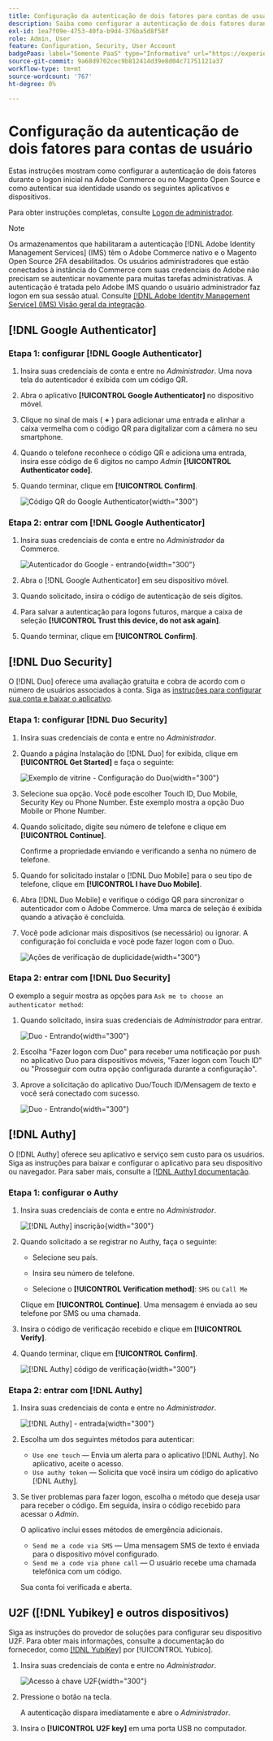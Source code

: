 ```yaml
---
title: Configuração da autenticação de dois fatores para contas de usuário
description: Saiba como configurar a autenticação de dois fatores durante o logon inicial do Administrador e autenticar sua identidade usando um aplicativo de dispositivo compatível.
exl-id: 1ea7f09e-4753-40fa-b9d4-376ba5d8f58f
role: Admin, User
feature: Configuration, Security, User Account
badgePaas: label="Somente PaaS" type="Informative" url="https://experienceleague.adobe.com/pt-br/docs/commerce/user-guides/product-solutions" tooltip="Aplica-se somente a projetos do Adobe Commerce na nuvem (infraestrutura do PaaS gerenciada pela Adobe) e a projetos locais."
source-git-commit: 9a68d9702cec9b812414d39e8d04c71751121a37
workflow-type: tm+mt
source-wordcount: '767'
ht-degree: 0%

---
```


# Configuração da autenticação de dois fatores para contas de usuário

Estas instruções mostram como configurar a autenticação de dois fatores durante o logon inicial na Adobe Commerce ou no Magento Open Source e como autenticar sua identidade usando os seguintes aplicativos e dispositivos.

Para obter instruções completas, consulte [Logon de administrador](../getting-started/admin-signin.md).

>[!NOTE]
>
>Os armazenamentos que habilitaram a autenticação [!DNL Adobe Identity Management Services] (IMS) têm o Adobe Commerce nativo e o Magento Open Source 2FA desabilitados. Os usuários administradores que estão conectados à instância do Commerce com suas credenciais do Adobe não precisam se autenticar novamente para muitas tarefas administrativas. A autenticação é tratada pelo Adobe IMS quando o usuário administrador faz logon em sua sessão atual. Consulte [[!DNL Adobe Identity Management Service] (IMS) Visão geral da integração](../getting-started/adobe-ims-integration-overview.md).

## [!DNL Google Authenticator]

### Etapa 1: configurar [!DNL Google Authenticator]

1. Insira suas credenciais de conta e entre no _Administrador_. Uma nova tela do autenticador é exibida com um código QR.

1. Abra o aplicativo **[!UICONTROL Google Authenticator]** no dispositivo móvel.

1. Clique no sinal de mais ( **+** ) para adicionar uma entrada e alinhar a caixa vermelha com o código QR para digitalizar com a câmera no seu smartphone.

1. Quando o telefone reconhece o código QR e adiciona uma entrada, insira esse código de 6 dígitos no campo _Admin_ **[!UICONTROL Authenticator code]**.

1. Quando terminar, clique em **[!UICONTROL Confirm]**.

   ![Código QR do Google Authenticator](./assets/storefront-2fa-google-qrcode.png){width="300"}

### Etapa 2: entrar com [!DNL Google Authenticator]

1. Insira suas credenciais de conta e entre no _Administrador_ da Commerce.

   ![Autenticador do Google - entrando](./assets/storefront-2fa-google-code.png){width="300"}

1. Abra o [!DNL Google Authenticator] em seu dispositivo móvel.

1. Quando solicitado, insira o código de autenticação de seis dígitos.

1. Para salvar a autenticação para logons futuros, marque a caixa de seleção **[!UICONTROL Trust this device, do not ask again]**.

1. Quando terminar, clique em **[!UICONTROL Confirm]**.

## [!DNL Duo Security]

O [!DNL Duo] oferece uma avaliação gratuita e cobra de acordo com o número de usuários associados à conta. Siga as [instruções para configurar sua conta e baixar o aplicativo](https://duo.com/product/multi-factor-authentication-mfa/duo-mobile-app).

### Etapa 1: configurar [!DNL Duo Security]

1. Insira suas credenciais de conta e entre no _Administrador_.

1. Quando a página Instalação do [!DNL Duo] for exibida, clique em **[!UICONTROL Get Started]** e faça o seguinte:

   ![Exemplo de vitrine - Configuração do Duo](./assets/storefront-2fa-duo-setup-options.png){width="300"}

1. Selecione sua opção. Você pode escolher Touch ID, Duo Mobile, Security Key ou Phone Number. Este exemplo mostra a opção Duo Mobile or Phone Number.

1. Quando solicitado, digite seu número de telefone e clique em **[!UICONTROL Continue]**.

   Confirme a propriedade enviando e verificando a senha no número de telefone.

1. Quando for solicitado instalar o [!DNL Duo Mobile] para o seu tipo de telefone, clique em **[!UICONTROL I have Duo Mobile]**.

1. Abra [!DNL Duo Mobile] e verifique o código QR para sincronizar o autenticador com o Adobe Commerce. Uma marca de seleção é exibida quando a ativação é concluída.

1. Você pode adicionar mais dispositivos (se necessário) ou ignorar. A configuração foi concluída e você pode fazer logon com o Duo.

   ![Ações de verificação de duplicidade](./assets/storefront-2fa-duo-setup-complete.png){width="300"}

### Etapa 2: entrar com [!DNL Duo Security]

O exemplo a seguir mostra as opções para `Ask me to choose an authenticator method`:

1. Quando solicitado, insira suas credenciais de _Administrador_ para entrar.

   ![Duo - Entrando](./assets/storefront-2fa-duo-auth.png){width="300"}

1. Escolha &quot;Fazer logon com Duo&quot; para receber uma notificação por push no aplicativo Duo para dispositivos móveis, &quot;Fazer logon com Touch ID&quot; ou &quot;Prosseguir com outra opção configurada durante a configuração&quot;.

1. Aprove a solicitação do aplicativo Duo/Touch ID/Mensagem de texto e você será conectado com sucesso.

   ![Duo - Entrando](./assets/storefront-2fa-duo-success.png){width="300"}

## [!DNL Authy]

O [!DNL Authy] oferece seu aplicativo e serviço sem custo para os usuários. Siga as instruções para baixar e configurar o aplicativo para seu dispositivo ou navegador. Para saber mais, consulte a [[!DNL Authy] documentação](https://authy.com/features/setup/).

### Etapa 1: configurar o Authy

1. Insira suas credenciais de conta e entre no _Administrador_.

   ![[!DNL Authy] inscrição](./assets/storefront-2fa-authy-auth.png){width="300"}

1. Quando solicitado a se registrar no Authy, faça o seguinte:

   - Selecione seu país.

   - Insira seu número de telefone.

   - Selecione o **[!UICONTROL Verification method]**: `SMS` ou `Call Me`

   Clique em **[!UICONTROL Continue]**. Uma mensagem é enviada ao seu telefone por SMS ou uma chamada.

1. Insira o código de verificação recebido e clique em **[!UICONTROL Verify]**.

1. Quando terminar, clique em **[!UICONTROL Confirm]**.

   ![[!DNL Authy] código de verificação](./assets/storefront-2fa-authy-verify.png){width="300"}

### Etapa 2: entrar com [!DNL Authy]

1. Insira suas credenciais de conta e entre no _Administrador_.

   ![[!DNL Authy] - entrada](./assets/storefront-2fa-authy-access.png){width="300"}

1. Escolha um dos seguintes métodos para autenticar:

   - `Use one touch` — Envia um alerta para o aplicativo [!DNL Authy]. No aplicativo, aceite o acesso.
   - `Use authy token` — Solicita que você insira um código do aplicativo [!DNL Authy].

1. Se tiver problemas para fazer logon, escolha o método que deseja usar para receber o código. Em seguida, insira o código recebido para acessar o _Admin_.

   O aplicativo inclui esses métodos de emergência adicionais.

   - `Send me a code via SMS` — Uma mensagem SMS de texto é enviada para o dispositivo móvel configurado.
   - `Send me a code via phone call` — O usuário recebe uma chamada telefônica com um código.

   Sua conta foi verificada e aberta.

## U2F ([!DNL Yubikey] e outros dispositivos)

Siga as instruções do provedor de soluções para configurar seu dispositivo U2F. Para obter mais informações, consulte a documentação do fornecedor, como [[!DNL YubiKey]](https://support.yubico.com/hc/en-us/articles/360013790339-Getting-Started-with-Your-YubiKey) por [!UICONTROL Yubico].

1. Insira suas credenciais de conta e entre no _Administrador_.

   ![Acesso à chave U2F](./assets/storefront-2fa-u2f.png){width="300"}

1. Pressione o botão na tecla.

   A autenticação dispara imediatamente e abre o _Administrador_.

1. Insira o **[!UICONTROL U2F key]** em uma porta USB no computador.
